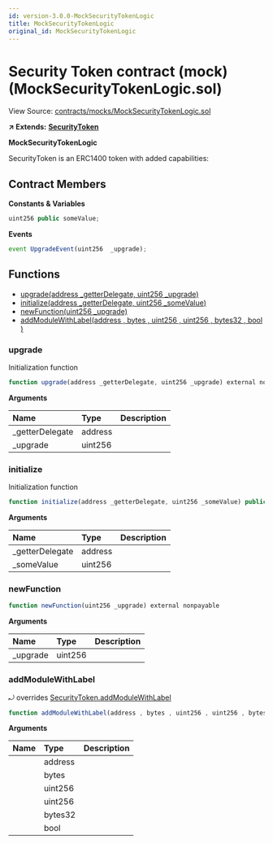 ```yaml
---
id: version-3.0.0-MockSecurityTokenLogic
title: MockSecurityTokenLogic
original_id: MockSecurityTokenLogic
---
```


# Security Token contract \(mock\) \(MockSecurityTokenLogic.sol\)

View Source: [contracts/mocks/MockSecurityTokenLogic.sol](https://github.com/remon-nashid/polymath-core/tree/0c5593835be9dcec69d8de5b12eb17bc7cd77adc/contracts/mocks/MockSecurityTokenLogic.sol)

**↗ Extends:** [**SecurityToken**](securitytoken.md)

**MockSecurityTokenLogic**

SecurityToken is an ERC1400 token with added capabilities:

## Contract Members

**Constants & Variables**

```javascript
uint256 public someValue;
```

**Events**

```javascript
event UpgradeEvent(uint256  _upgrade);
```

## Functions

* [upgrade\(address \_getterDelegate, uint256 \_upgrade\)](mocksecuritytokenlogic.md#upgrade)
* [initialize\(address \_getterDelegate, uint256 \_someValue\)](mocksecuritytokenlogic.md#initialize)
* [newFunction\(uint256 \_upgrade\)](mocksecuritytokenlogic.md#newfunction)
* [addModuleWithLabel\(address , bytes , uint256 , uint256 , bytes32 , bool \)](mocksecuritytokenlogic.md#addmodulewithlabel)

### upgrade

Initialization function

```javascript
function upgrade(address _getterDelegate, uint256 _upgrade) external nonpayable
```

**Arguments**

| Name | Type | Description |
| :--- | :--- | :--- |
| \_getterDelegate | address |  |
| \_upgrade | uint256 |  |

### initialize

Initialization function

```javascript
function initialize(address _getterDelegate, uint256 _someValue) public nonpayable
```

**Arguments**

| Name | Type | Description |
| :--- | :--- | :--- |
| \_getterDelegate | address |  |
| \_someValue | uint256 |  |

### newFunction

```javascript
function newFunction(uint256 _upgrade) external nonpayable
```

**Arguments**

| Name | Type | Description |
| :--- | :--- | :--- |
| \_upgrade | uint256 |  |

### addModuleWithLabel

⤾ overrides [SecurityToken.addModuleWithLabel](securitytoken.md#addmodulewithlabel)

```javascript
function addModuleWithLabel(address , bytes , uint256 , uint256 , bytes32 , bool ) public nonpayable
```

**Arguments**

| Name | Type | Description |
| :--- | :--- | :--- |
|  | address |  |
|  | bytes |  |
|  | uint256 |  |
|  | uint256 |  |
|  | bytes32 |  |
|  | bool |  |


